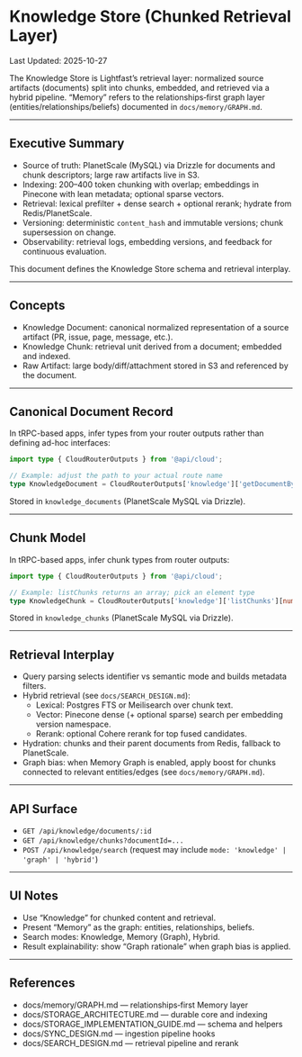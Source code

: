 # Knowledge Store (Chunked Retrieval Layer)

Last Updated: 2025-10-27

The Knowledge Store is Lightfast’s retrieval layer: normalized source artifacts (documents) split into chunks, embedded, and retrieved via a hybrid pipeline. “Memory” refers to the relationships‑first graph layer (entities/relationships/beliefs) documented in `docs/memory/GRAPH.md`.

---

## Executive Summary

- Source of truth: PlanetScale (MySQL) via Drizzle for documents and chunk descriptors; large raw artifacts live in S3.
- Indexing: 200–400 token chunking with overlap; embeddings in Pinecone with lean metadata; optional sparse vectors.
- Retrieval: lexical prefilter + dense search + optional rerank; hydrate from Redis/PlanetScale.
- Versioning: deterministic `content_hash` and immutable versions; chunk supersession on change.
- Observability: retrieval logs, embedding versions, and feedback for continuous evaluation.

This document defines the Knowledge Store schema and retrieval interplay.

---

## Concepts

- Knowledge Document: canonical normalized representation of a source artifact (PR, issue, page, message, etc.).
- Knowledge Chunk: retrieval unit derived from a document; embedded and indexed.
- Raw Artifact: large body/diff/attachment stored in S3 and referenced by the document.

---

## Canonical Document Record

In tRPC-based apps, infer types from your router outputs rather than defining ad-hoc interfaces:

```typescript
import type { CloudRouterOutputs } from '@api/cloud';

// Example: adjust the path to your actual route name
type KnowledgeDocument = CloudRouterOutputs['knowledge']['getDocumentById'];
```

Stored in `knowledge_documents` (PlanetScale MySQL via Drizzle).

---

## Chunk Model

In tRPC-based apps, infer chunk types from router outputs:

```typescript
import type { CloudRouterOutputs } from '@api/cloud';

// Example: listChunks returns an array; pick an element type
type KnowledgeChunk = CloudRouterOutputs['knowledge']['listChunks'][number];
```

Stored in `knowledge_chunks` (PlanetScale MySQL via Drizzle).

---

## Retrieval Interplay

- Query parsing selects identifier vs semantic mode and builds metadata filters.
- Hybrid retrieval (see `docs/SEARCH_DESIGN.md`):
  - Lexical: Postgres FTS or Meilisearch over chunk text.
  - Vector: Pinecone dense (+ optional sparse) search per embedding version namespace.
  - Rerank: optional Cohere rerank for top fused candidates.
- Hydration: chunks and their parent documents from Redis, fallback to PlanetScale.
- Graph bias: when Memory Graph is enabled, apply boost for chunks connected to relevant entities/edges (see `docs/memory/GRAPH.md`).

---

## API Surface

- `GET /api/knowledge/documents/:id`
- `GET /api/knowledge/chunks?documentId=...`
- `POST /api/knowledge/search` (request may include `mode: 'knowledge' | 'graph' | 'hybrid'`)

---

## UI Notes

- Use “Knowledge” for chunked content and retrieval.
- Present “Memory” as the graph: entities, relationships, beliefs.
- Search modes: Knowledge, Memory (Graph), Hybrid.
- Result explainability: show “Graph rationale” when graph bias is applied.

---

## References

- docs/memory/GRAPH.md — relationships‑first Memory layer
- docs/STORAGE_ARCHITECTURE.md — durable core and indexing
- docs/STORAGE_IMPLEMENTATION_GUIDE.md — schema and helpers
- docs/SYNC_DESIGN.md — ingestion pipeline hooks
- docs/SEARCH_DESIGN.md — retrieval pipeline and rerank
